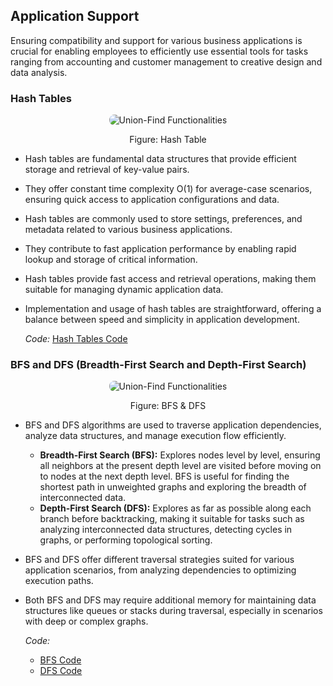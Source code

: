 ## Application Support

Ensuring compatibility and support for various business applications is crucial for enabling employees to efficiently use essential tools for tasks ranging from accounting and customer management to creative design and data analysis.

### Hash Tables
<p align="center">
  <img src="https://github.com/PragatiDBhat/Portfolio/assets/163662545/6f9b51e1-1440-4915-bb44-553c874f367f" alt="Union-Find Functionalities" style="max-width: 100%; height: auto; border-radius: 8px;">
</p>
<p align="center">Figure: Hash Table</p>


- Hash tables are fundamental data structures that provide efficient storage and retrieval of key-value pairs.
- They offer constant time complexity O(1) for average-case scenarios, ensuring quick access to application configurations and data.
- Hash tables are commonly used to store settings, preferences, and metadata related to various business applications.
- They contribute to fast application performance by enabling rapid lookup and storage of critical information.
- Hash tables provide fast access and retrieval operations, making them suitable for managing dynamic application data.
- Implementation and usage of hash tables are straightforward, offering a balance between speed and simplicity in application development.
  
  
  *Code:* [Hash Tables Code](https://github.com/PragatiDBhat/Portfolio/blob/main/Codes/hash.cpp)


### BFS and DFS (Breadth-First Search and Depth-First Search)
<p align="center">
  <img src="https://github.com/PragatiDBhat/Portfolio/assets/163662545/154eae16-0c4c-4a73-adb1-7ac29fa2ef47" alt="Union-Find Functionalities" style="max-width: 100%; height: auto; border-radius: 8px;">
</p>
<p align="center">Figure: BFS & DFS</p>


- BFS and DFS algorithms are used to traverse application dependencies, analyze data structures, and manage execution flow efficiently.
  - **Breadth-First Search (BFS):** Explores nodes level by level, ensuring all neighbors at the present depth level are visited before moving on to nodes at the next depth level. BFS is useful for finding the shortest path in unweighted graphs and exploring the breadth of interconnected data.
  - **Depth-First Search (DFS):** Explores as far as possible along each branch before backtracking, making it suitable for tasks such as analyzing interconnected data structures, detecting cycles in graphs, or performing topological sorting.
- BFS and DFS offer different traversal strategies suited for various application scenarios, from analyzing dependencies to optimizing execution paths.
- Both BFS and DFS may require additional memory for maintaining data structures like queues or stacks during traversal, especially in scenarios with deep or complex graphs.

  
  
  *Code:*
  - [BFS Code](https://github.com/PragatiDBhat/Portfolio/blob/main/Codes/bfs.c)
  - [DFS Code](https://github.com/PragatiDBhat/Portfolio/blob/main/Codes/dfs.c)


